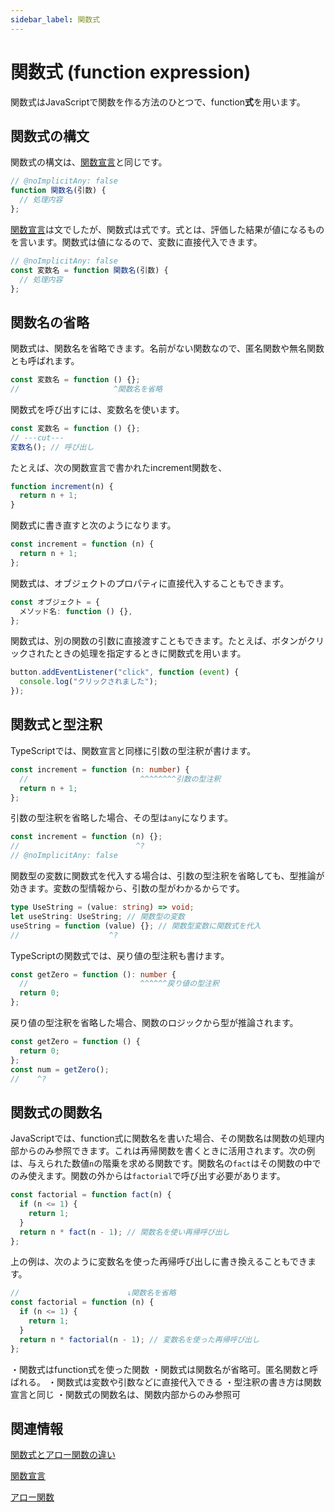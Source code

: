 ```yaml
---
sidebar_label: 関数式
---
```


# 関数式 (function expression)

関数式はJavaScriptで関数を作る方法のひとつで、function**式**を用います。

## 関数式の構文

関数式の構文は、[関数宣言]と同じです。

[関数宣言]: ./function-declaration.md

<!--prettier-ignore-->
```js twoslash
// @noImplicitAny: false
function 関数名(引数) {
  // 処理内容
};
```

[関数宣言]は文でしたが、関数式は式です。式とは、評価した結果が値になるものを言います。関数式は値になるので、変数に直接代入できます。

```js twoslash
// @noImplicitAny: false
const 変数名 = function 関数名(引数) {
  // 処理内容
};
```

## 関数名の省略

<!--textlint-disable prh-->

関数式は、関数名を省略できます。名前がない関数なので、匿名関数や無名関数とも呼ばれます。

<!--textlint-enable prh-->

```js twoslash
const 変数名 = function () {};
//                     ^関数名を省略
```

関数式を呼び出すには、変数名を使います。

```js twoslash
const 変数名 = function () {};
// ---cut---
変数名(); // 呼び出し
```

たとえば、次の関数宣言で書かれたincrement関数を、

```js twoslash
function increment(n) {
  return n + 1;
}
```

関数式に書き直すと次のようになります。

```js twoslash
const increment = function (n) {
  return n + 1;
};
```

関数式は、オブジェクトのプロパティに直接代入することもできます。

```ts twoslash
const オブジェクト = {
  メソッド名: function () {},
};
```

関数式は、別の関数の引数に直接渡すこともできます。たとえば、ボタンがクリックされたときの処理を指定するときに関数式を用います。

```js twoslash
button.addEventListener("click", function (event) {
  console.log("クリックされました");
});
```

## 関数式と型注釈

TypeScriptでは、関数宣言と同様に引数の型注釈が書けます。

```ts twoslash
const increment = function (n: number) {
  //                         ^^^^^^^^引数の型注釈
  return n + 1;
};
```

引数の型注釈を省略した場合、その型は`any`になります。

```ts twoslash
const increment = function (n) {};
//                          ^?
// @noImplicitAny: false
```

関数型の変数に関数式を代入する場合は、引数の型注釈を省略しても、型推論が効きます。変数の型情報から、引数の型がわかるからです。

```ts twoslash
type UseString = (value: string) => void;
let useString: UseString; // 関数型の変数
useString = function (value) {}; // 関数型変数に関数式を代入
//                    ^?
```

TypeScriptの関数式では、戻り値の型注釈も書けます。

```ts twoslash
const getZero = function (): number {
  //                         ^^^^^^戻り値の型注釈
  return 0;
};
```

戻り値の型注釈を省略した場合、関数のロジックから型が推論されます。

```ts twoslash
const getZero = function () {
  return 0;
};
const num = getZero();
//    ^?
```

## 関数式の関数名

JavaScriptでは、function式に関数名を書いた場合、その関数名は関数の処理内部からのみ参照できます。これは再帰関数を書くときに活用されます。次の例は、与えられた数値`n`の階乗を求める関数です。関数名の`fact`はその関数の中でのみ使えます。関数の外からは`factorial`で呼び出す必要があります。

```js twoslash
const factorial = function fact(n) {
  if (n <= 1) {
    return 1;
  }
  return n * fact(n - 1); // 関数名を使い再帰呼び出し
};
```

上の例は、次のように変数名を使った再帰呼び出しに書き換えることもできます。

```js {6} twoslash
//                        ↓関数名を省略
const factorial = function (n) {
  if (n <= 1) {
    return 1;
  }
  return n * factorial(n - 1); // 変数名を使った再帰呼び出し
};
```

<TweetILearned>

・関数式はfunction式を使った関数
・関数式は関数名が省略可。匿名関数と呼ばれる。
・関数式は変数や引数などに直接代入できる
・型注釈の書き方は関数宣言と同じ
・関数式の関数名は、関数内部からのみ参照可

</TweetILearned>

## 関連情報

[関数式とアロー関数の違い](function-expression-vs-arrow-functions.md)

[関数宣言](./function-declaration.md)

[アロー関数](./arrow-functions.md)
